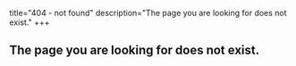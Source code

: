title="404 - not found"
description="The page you are looking for does not exist."
+++
## The page you are looking for does not exist.

<div id="quote">
</div>
